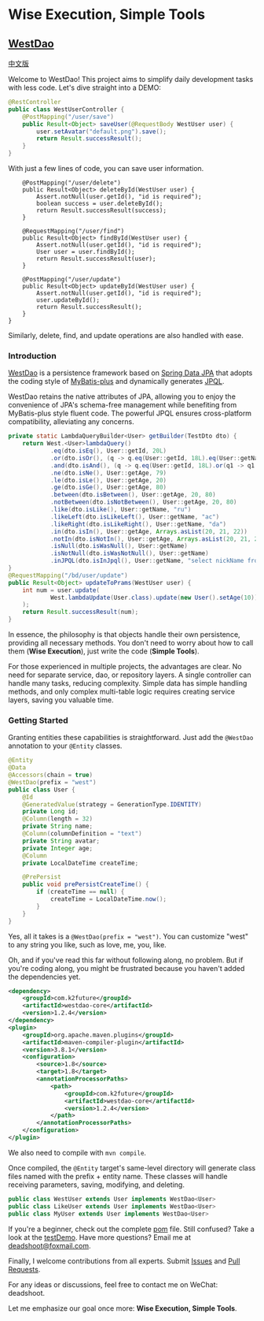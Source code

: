 # Wise Execution, Simple Tools

## [WestDao](https://github.com/westwong/westDao)

[中文版](https://github.com/westwong/westDao/blob/master/README.md)

Welcome to WestDao! This project aims to simplify daily development tasks with less code. Let's dive straight into a DEMO:

```java
@RestController
public class WestUserController {
    @PostMapping("/user/save")
    public Result<Object> saveUser(@RequestBody WestUser user) {
        user.setAvatar("default.png").save();
        return Result.successResult();
    }
}
```

With just a few lines of code, you can save user information.

```
    @PostMapping("/user/delete")
    public Result<Object> deleteById(WestUser user) {
        Assert.notNull(user.getId(), "id is required");
        boolean success = user.deleteById();
        return Result.successResult(success);
    }

    @RequestMapping("/user/find")
    public Result<Object> findById(WestUser user) {
        Assert.notNull(user.getId(), "id is required");
        User user = user.findById();
        return Result.successResult(user);
    }

    @PostMapping("/user/update")
    public Result<Object> updateById(WestUser user) {
        Assert.notNull(user.getId(), "id is required");
        user.updateById();
        return Result.successResult();
    }
}
```

Similarly, delete, find, and update operations are also handled with ease.

### Introduction

[WestDao](https://github.com/westwong/westDao/tree/master/WestDaoCore) is a persistence framework based on [Spring Data JPA](https://spring.io/projects/spring-data-jpa) that adopts the coding style of [MyBatis-plus](https://baomidou.com/) and dynamically generates [JPQL](https://docs.oracle.com/cd/E29542_01/apirefs.1111/e13946/ejb3_langref.html).

WestDao retains the native attributes of JPA, allowing you to enjoy the convenience of JPA's schema-free management while benefiting from MyBatis-plus style fluent code. The powerful JPQL ensures cross-platform compatibility, alleviating any concerns.

```java
private static LambdaQueryBuilder<User> getBuilder(TestDto dto) {
    return West.<User>lambdaQuery()
            .eq(dto.isEq(), User::getId, 20L)
            .or(dto.isOr(), (q -> q.eq(User::getId, 18L).eq(User::getName, dto.getName())))
            .and(dto.isAnd(), (q -> q.eq(User::getId, 18L).or(q1 -> q1.eq(User::getName, dto.getName()))))
            .ne(dto.isNe(), User::getAge, 79)
            .le(dto.isLe(), User::getAge, 20)
            .ge(dto.isGe(), User::getAge, 80)
            .between(dto.isBetween(), User::getAge, 20, 80)
            .notBetween(dto.isNotBetween(), User::getAge, 20, 80)
            .like(dto.isLike(), User::getName, "ru")
            .likeLeft(dto.isLikeLeft(), User::getName, "ac")
            .likeRight(dto.isLikeRight(), User::getName, "da")
            .in(dto.isIn(), User::getAge, Arrays.asList(20, 21, 22))
            .notIn(dto.isNotIn(), User::getAge, Arrays.asList(20, 21, 22))
            .isNull(dto.isWasNull(), User::getName)
            .isNotNull(dto.isWasNotNull(), User::getName)
            .inJPQL(dto.isInJpql(), User::getName, "select nickName from UserInfo where id = 1");
}
@RequestMapping("/bd/user/update")
public Result<Object> updateToPrams(WestUser user) {
    int num = user.update(
            West.lambdaUpdate(User.class).update(new User().setAge(10)).eq(User::getId, 20L)
    );
    return Result.successResult(num);
}
```

In essence, the philosophy is that objects handle their own persistence, providing all necessary methods. You don't need to worry about how to call them (**Wise Execution**), just write the code (**Simple Tools**).

For those experienced in multiple projects, the advantages are clear. No need for separate service, dao, or repository layers. A single controller can handle many tasks, reducing complexity. Simple data has simple handling methods, and only complex multi-table logic requires creating service layers, saving you valuable time.

### Getting Started

Granting entities these capabilities is straightforward. Just add the `@WestDao` annotation to your `@Entity` classes.

```java
@Entity
@Data
@Accessors(chain = true)
@WestDao(prefix = "west")
public class User {
    @Id
    @GeneratedValue(strategy = GenerationType.IDENTITY)
    private Long id;
    @Column(length = 32)
    private String name;
    @Column(columnDefinition = "text")
    private String avatar;
    private Integer age;
    @Column
    private LocalDateTime createTime;

    @PrePersist
    public void prePersistCreateTime() {
        if (createTime == null) {
            createTime = LocalDateTime.now();
        }
    }
}
```

Yes, all it takes is a `@WestDao(prefix = "west")`. You can customize "west" to any string you like, such as love, me, you, like.

Oh, and if you've read this far without following along, no problem. But if you're coding along, you might be frustrated because you haven't added the dependencies yet.

```xml
<dependency>
    <groupId>com.k2future</groupId>
    <artifactId>westdao-core</artifactId>
    <version>1.2.4</version>
</dependency>
<plugin>
    <groupId>org.apache.maven.plugins</groupId>
    <artifactId>maven-compiler-plugin</artifactId>
    <version>3.8.1</version>
    <configuration>
        <source>1.8</source>
        <target>1.8</target>
        <annotationProcessorPaths>
            <path>
                <groupId>com.k2future</groupId>
                <artifactId>westdao-core</artifactId>
                <version>1.2.4</version>
            </path>
        </annotationProcessorPaths>
    </configuration>
</plugin>
```

We also need to compile with `mvn compile`.

Once compiled, the `@Entity` target's same-level directory will generate class files named with the prefix + entity name. These classes will handle receiving parameters, saving, modifying, and deleting.

```java
public class WestUser extends User implements WestDao<User>
public class LikeUser extends User implements WestDao<User>
public class MyUser extends User implements WestDao<User>
```

If you're a beginner, check out the complete [pom](https://github.com/westwong/westDao/blob/master/WestDaoTest/pom.xml) file. Still confused? Take a look at the [testDemo](https://github.com/westwong/westDao/tree/master/WestDaoTest). Have more questions? Email me at deadshoot@foxmail.com.

Finally, I welcome contributions from all experts. Submit [Issues](https://github.com/westwong/westDao/issues) and [Pull Requests](https://github.com/westwong/westDao/pulls).

For any ideas or discussions, feel free to contact me on WeChat: deadshoot.

Let me emphasize our goal once more: **Wise Execution, Simple Tools**.